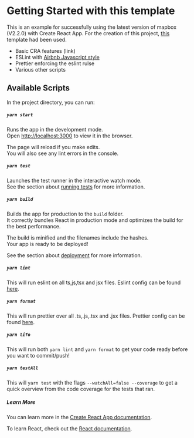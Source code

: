 # Getting Started with this template

This is an example for successfully using the latest version of mapbox (V2.2.0) with Create React App.
For the creation of this project, [this](https://github.com/brdv/react-ts-template) template had been used.

- Basic CRA features (link)
- ESLint with [Airbnb Javascript style](https://github.com/airbnb/javascript)
- Prettier enforcing the eslint rulse
- Various other scripts

## Available Scripts

In the project directory, you can run:

##### `yarn start`

Runs the app in the development mode.\
Open [http://localhost:3000](http://localhost:3000) to view it in the browser.

The page will reload if you make edits.\
You will also see any lint errors in the console.

##### `yarn test`

Launches the test runner in the interactive watch mode.\
See the section about [running tests](https://facebook.github.io/create-react-app/docs/running-tests) for more information.

##### `yarn build`

Builds the app for production to the `build` folder.\
It correctly bundles React in production mode and optimizes the build for the best performance.

The build is minified and the filenames include the hashes.\
Your app is ready to be deployed!

See the section about [deployment](https://facebook.github.io/create-react-app/docs/deployment) for more information.

##### `yarn lint`

This will run eslint on all ts,js,tsx and jsx files. Eslint config can be found [here](https://github.com/brdv/react-ts-template/blob/develop/.eslintrc.json).

##### `yarn format`

This will run prettier over all .ts,.js,.tsx and .jsx files. Prettier config can be found [here](https://github.com/brdv/react-ts-template/blob/develop/.prettierrc).

##### `yarn lifo`

This will run both `yarn lint` and `yarn format` to get your code ready before you want to commit/push!

##### `yarn testAll`

This will `yarn test` with the flags `--watchAll=false --coverage` to get a quick overview from the code coverage for the tests that ran.

##### Learn More

You can learn more in the [Create React App documentation](https://facebook.github.io/create-react-app/docs/getting-started).

To learn React, check out the [React documentation](https://reactjs.org/).
